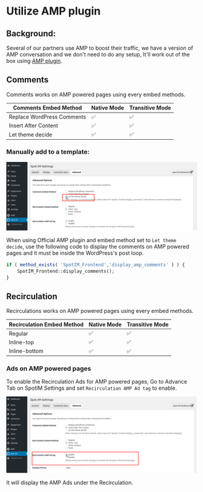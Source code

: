 # Utilize AMP plugin
## Background:
Several of our partners use AMP to boost their traffic, we have a version of AMP conversation and we don't need to do any setup, It'll work out of the box using [AMP plugin](https://amp-wp.org/).


## Comments

Comments works on AMP powered pages using every embed methods.

| Comments Embed Method	     | Native Mode        | Transitive Mode    |
|----------------------------|--------------------|--------------------|
| Replace WordPress Comments | :white_check_mark: | :white_check_mark: |
| Insert After Content       | :white_check_mark: | :white_check_mark: |
| Let theme decide           | :white_check_mark: | :white_check_mark: |


### Manually add to a template:
![here](spotim-let-them-decide.png)

When using Official AMP plugin and embed method set to `Let theme decide`, use the following code to display the comments on AMP powered pages and it must be inside the WordPress's  post loop.
```php
if ( method_exists( 'SpotIM_Frontend','display_amp_comments' ) ) {
    SpotIM_Frontend::display_comments();
}
```

## Recirculation

Recirculations works on AMP powered pages using every embed methods.

| Recirculation Embed Method | Native Mode        | Transitive Mode    |
|----------------------------|--------------------|--------------------|
| Regular                    | :white_check_mark: | :white_check_mark: |
| Inline-top                 | :white_check_mark: | :white_check_mark: |
| Inline-bottom              | :white_check_mark: | :white_check_mark: |

### Ads on AMP powered pages

To enable the Recirculation Ads for AMP powered pages, Go to Advance Tab on SpotIM Settings and set `Recirculation AMP Ad tag` to enable.

![RC Ads](rc-ads.png)

It will display the AMP Ads under the Recirculation.